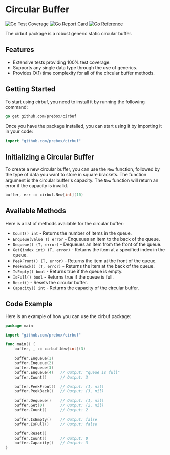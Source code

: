 # Circular Buffer
![Go Test Coverage](https://img.shields.io/badge/coverage-100%25-brightgreen)
[![Go Report Card](https://goreportcard.com/badge/github.com/prebox/cirbuf)](https://goreportcard.com/report/github.com/prebox/cirbuf)
[![Go Reference](https://pkg.go.dev/badge/github.com/prebox/cirbuf.svg)](https://pkg.go.dev/github.com/prebox/cirbuf)

The cirbuf package is a robust generic static circular buffer.
## Features
* Extensive tests providing 100% test coverage.
* Supports any single data type through the use of generics.
* Provides O(1) time complexity for all of the circular buffer methods.
## Getting Started
To start using cirbuf, you need to install it by running the following command:
```go
go get github.com/prebox/cirbuf
```
Once you have the package installed, you can start using it by importing it in your code:
```go
import "github.com/prebox/cirbuf"
```
## Initializing a Circular Buffer
To create a new circular buffer, you can use the `New` function, followed by the type of data you want to store in square brackets. The function argument is the circular buffer's capacity. The `New` function will return an error if the capacity is invalid.
```go
buffer, err := cirbuf.New[int](10)
```
## Available Methods
Here is a list of methods available for the circular buffer:
* `Count() int` - Returns the number of items in the queue.
* `Enqueue(value T) error` - Enqueues an item to the back of the queue.
* `Dequeue() (T, error)` - Dequeues an item from the front of the queue.
* `Get(index int) (T, error)` - Returns the item at a specified index in the queue.
* `PeekFront() (T, error)` - Returns the item at the front of the queue.
* `PeekBack() (T, error)` - Returns the item at the back of the queue.
* `IsEmpty() bool` - Returns true if the queue is empty.
* `IsFull() bool` - Returns true if the queue is full.
* `Reset()` - Resets the circular buffer.
* `Capacity() int` - Returns the capacity of the circular buffer.
## Code Example
Here is an example of how you can use the cirbuf package:  
```go
package main

import "github.com/prebox/cirbuf"

func main() {
	buffer, _ := cirbuf.New[int](3)

	buffer.Enqueue(1)
	buffer.Enqueue(2)
	buffer.Enqueue(3)
	buffer.Enqueue(4) 	// Output: "queue is full"
	buffer.Count()    	// Output: 3

	buffer.PeekFront()	// Output: (1, nil)
	buffer.PeekBack() 	// Output: (3, nil)

	buffer.Dequeue()  	// Output: (1, nil)
	buffer.Get(0)     	// Output: (2, nil)
	buffer.Count()    	// Output: 2

	buffer.IsEmpty()  	// Output: false
	buffer.IsFull()   	// Output: false

	buffer.Reset()
	buffer.Count()    	// Output: 0
	buffer.Capacity()  	// Output: 3
}
```
